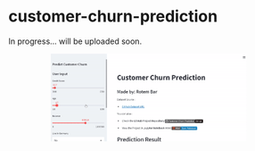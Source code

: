 # customer-churn-prediction

In progress... will be uploaded soon.

<p align="center">
<img src="https://github.com/rotembar22/customer-churn-prediction/blob/main/img/app_gif.gif?raw=true" width=70% height=70% >
</p>

